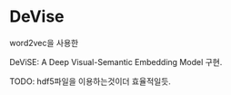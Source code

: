 # DeVise

word2vec을 사용한 

DeViSE: A Deep Visual-Semantic Embedding Model 구현.

TODO: hdf5파일을 이용하는것이더 효율적일듯.
